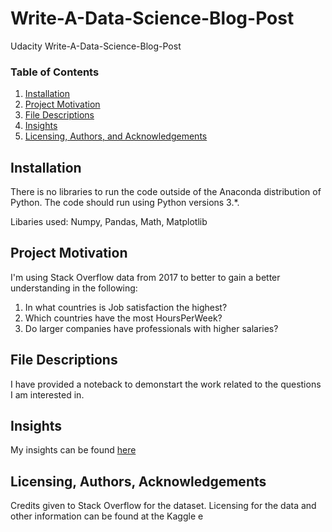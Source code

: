 # Write-A-Data-Science-Blog-Post
Udacity Write-A-Data-Science-Blog-Post

### Table of Contents
1. [Installation](#installation)
2. [Project Motivation](#project)
3. [File Descriptions](#description)
4. [Insights](#insight)
5. [Licensing, Authors, and Acknowledgements](#license)


## Installation <a name="installation"></a>

There is no libraries to run the code outside of the Anaconda distribution of Python. The code should run using Python versions 3.*.

Libaries used:
Numpy, Pandas, Math, Matplotlib

## Project Motivation <a name="project"></a>

I'm using Stack Overflow data from 2017 to better to gain a better understanding in the following:

1. In what countries is Job satisfaction the highest?
2. Which countries have the most HoursPerWeek?
3. Do larger companies have professionals with higher salaries?

## File Descriptions <a name="description"></a>

I have provided a noteback to demonstart the work related to the questions I am interested in.

## Insights <a name="insight"></a>

My insights can be found [here](https://medium.com/@rurisakari/the-best-countries-to-become-a-developer-in-6b87650aa412)
  
## Licensing, Authors, Acknowledgements <a name="license"></a>
Credits given to Stack Overflow for the dataset. Licensing for the data and other information can be found at the Kaggle e
